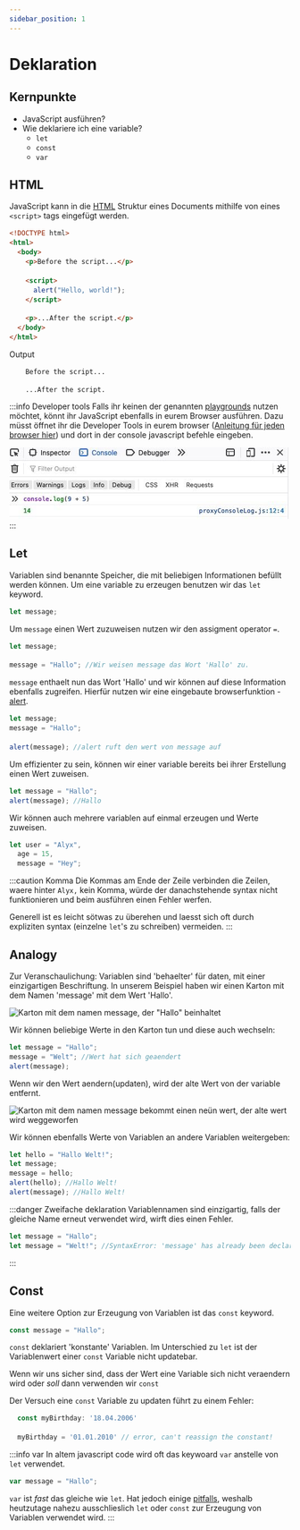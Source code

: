 ```yaml
---
sidebar_position: 1
---
```


# Deklaration

## Kernpunkte

- JavaScript ausführen?
- Wie deklariere ich eine variable?
  - `let`
  - `const`
  - `var`

## HTML

JavaScript kann in die [HTML](https://developer.mozilla.org/en-US/docs/Learn/Getting_started_with_the_web/HTML_basics) Struktur eines Documents
mithilfe von eines `<script>` tags eingefügt werden.

```html
<!DOCTYPE html>
<html>
  <body>
    <p>Before the script...</p>

    <script>
      alert("Hello, world!");
    </script>

    <p>...After the script.</p>
  </body>
</html>
```

Output

```
    Before the script...

    ...After the script.
```

:::info Developer tools
Falls ihr keinen der genannten [playgrounds](../intro#playgrounds) nutzen möchtet, könnt ihr JavaScript ebenfalls in eurem Browser ausführen.
Dazu müsst öffnet ihr die Developer Tools in eurem browser ([Anleitung für jeden browser hier](https://javascript.info/devtools)) und
dort in der console javascript befehle eingeben.

![open developer console example](../../static/screenshots/dev-console.jpg)
:::

## Let

Variablen sind benannte Speicher, die mit beliebigen Informationen befüllt werden können.
Um eine variable zu erzeugen benutzen wir das `let` keyword.

```js
let message;
```

Um `message` einen Wert zuzuweisen nutzen wir den assigment operator `=`.

```js
let message;

message = "Hallo"; //Wir weisen message das Wort 'Hallo' zu.
```

`message` enthaelt nun das Wort 'Hallo' und wir können auf diese Information ebenfalls zugreifen. Hierfür nutzen wir eine
eingebaute browserfunktion - [alert](https://www.w3schools.com/jsref/met_win_alert.asp).

```js
let message;
message = "Hallo";

alert(message); //alert ruft den wert von message auf
```

Um effizienter zu sein, können wir einer variable bereits bei ihrer Erstellung einen Wert zuweisen.

```js
let message = "Hallo";
alert(message); //Hallo
```

Wir können auch mehrere variablen auf einmal erzeugen und Werte zuweisen.

```js
let user = "Alyx",
  age = 15,
  message = "Hey";
```

:::caution Komma
Die Kommas am Ende der Zeile verbinden die Zeilen, waere hinter `Alyx,` kein Komma, würde der danachstehende syntax
nicht funktionieren und beim ausführen einen Fehler werfen.

Generell ist es leicht sötwas zu überehen und laesst sich oft durch expliziten syntax (einzelne `let`'s zu schreiben) vermeiden.
:::

## Analogy

Zur Veranschaulichung: Variablen sind 'behaelter' für daten, mit einer einzigartigen
Beschriftung.
In unserem Beispiel haben wir einen Karton mit dem Namen 'message' mit dem Wert 'Hallo'.

![Karton mit dem namen message, der "Hallo" beinhaltet](../../static//screenshots/assign-valü.png)

Wir können beliebige Werte in den Karton tun und diese auch wechseln:

```js
let message = "Hallo";
message = "Welt"; //Wert hat sich geaendert
alert(message);
```

Wenn wir den Wert aendern(updaten), wird der alte Wert von der variable entfernt.

![Karton mit dem namen message bekommt einen neün wert, der alte wert wird weggeworfen](../../static/screenshots/swap-valüs.png)

Wir können ebenfalls Werte von Variablen an andere Variablen weitergeben:

```js
let hello = "Hallo Welt!";
let message;
message = hello;
alert(hello); //Hallo Welt!
alert(message); //Hallo Welt!
```

:::danger Zweifache deklaration
Variablennamen sind einzigartig, falls der gleiche Name erneut verwendet wird, wirft dies einen Fehler.

```js
let message = "Hallo";
let message = "Welt!"; //SyntaxError: 'message' has already been declared.
```

:::

## Const

Eine weitere Option zur Erzeugung von Variablen ist das `const` keyword.

```js
const message = "Hallo";
```

`const` deklariert 'konstante' Variablen. Im Unterschied zu `let` ist der Variablenwert
einer `const` Variable nicht updatebar.

Wenn wir uns sicher sind, dass der Wert eine Variable sich nicht veraendern wird oder _soll_ dann verwenden wir `const`

Der Versuch eine `const` Variable zu updaten führt zu einem Fehler:

```js
  const myBirthday: '18.04.2006'

  myBirthday = '01.01.2010' // error, can't reassign the constant!
```

:::info var
In altem javascript code wird oft das keywoard `var` anstelle von `let` verwendet.

```js
var message = "Hallo";
```

`var` ist _fast_ das gleiche wie `let`. Hat jedoch einige [pitfalls](https://javascript.info/var), weshalb heutzutage nahezu ausschlieslich `let` oder `const` zur Erzeugung von Variablen verwendet wird.
:::
